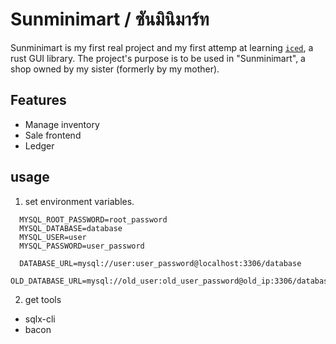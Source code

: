 # Sunminimart / ซันมินิมาร์ท

Sunminimart is my first real project and my first attemp at learning [`iced`](https://iced.rs/), a rust GUI library.
The project's purpose is to be used in "Sunminimart", a shop owned by my sister (formerly by my mother).

## Features

- Manage inventory
- Sale frontend
- Ledger

## usage

1. set environment variables.

```
  MYSQL_ROOT_PASSWORD=root_password
  MYSQL_DATABASE=database
  MYSQL_USER=user
  MYSQL_PASSWORD=user_password

  DATABASE_URL=mysql://user:user_password@localhost:3306/database
  OLD_DATABASE_URL=mysql://old_user:old_user_password@old_ip:3306/database
```

2. get tools

- sqlx-cli
- bacon
